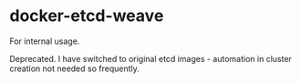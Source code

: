 # docker-etcd-weave

For internal usage.

Deprecated. I have switched to original etcd images - automation in cluster creation not needed so frequently.
